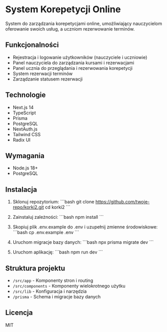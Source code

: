 # System Korepetycji Online

System do zarządzania korepetycjami online, umożliwiający nauczycielom oferowanie swoich usług, a uczniom rezerwowanie terminów.

## Funkcjonalności

- Rejestracja i logowanie użytkowników (nauczyciele i uczniowie)
- Panel nauczyciela do zarządzania kursami i rezerwacjami
- Panel ucznia do przeglądania i rezerwowania korepetycji
- System rezerwacji terminów
- Zarządzanie statusem rezerwacji

## Technologie

- Next.js 14
- TypeScript
- Prisma
- PostgreSQL
- NextAuth.js
- Tailwind CSS
- Radix UI

## Wymagania

- Node.js 18+
- PostgreSQL

## Instalacja

1. Sklonuj repozytorium:
\`\`\`bash
git clone https://github.com/twoje-repo/korki2.git
cd korki2
\`\`\`

2. Zainstaluj zależności:
\`\`\`bash
npm install
\`\`\`

3. Skopiuj plik .env.example do .env i uzupełnij zmienne środowiskowe:
\`\`\`bash
cp .env.example .env
\`\`\`

4. Uruchom migracje bazy danych:
\`\`\`bash
npx prisma migrate dev
\`\`\`

5. Uruchom aplikację:
\`\`\`bash
npm run dev
\`\`\`

## Struktura projektu

- `/src/app` - Komponenty stron i routing
- `/src/components` - Komponenty wielokrotnego użytku
- `/src/lib` - Konfiguracja i narzędzia
- `/prisma` - Schema i migracje bazy danych

## Licencja

MIT 